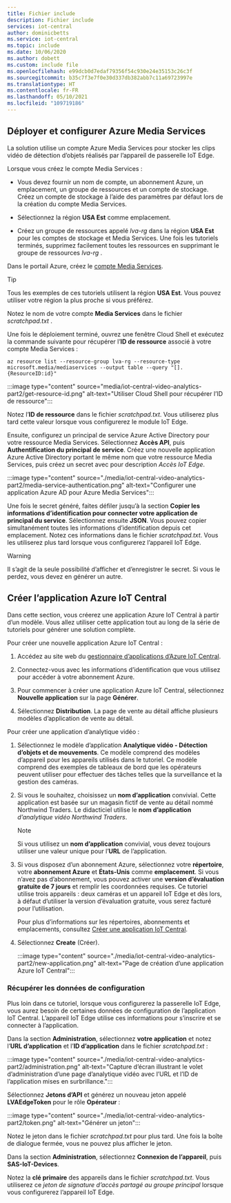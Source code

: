 ```yaml
---
title: Fichier include
description: Fichier include
services: iot-central
author: dominicbetts
ms.service: iot-central
ms.topic: include
ms.date: 10/06/2020
ms.author: dobett
ms.custom: include file
ms.openlocfilehash: e99dcb0d7edaf79356f54c930e24e35153c26c3f
ms.sourcegitcommit: b35c7f3e7f0e30d337db382abb7c11a69723997e
ms.translationtype: HT
ms.contentlocale: fr-FR
ms.lasthandoff: 05/10/2021
ms.locfileid: "109719186"
---
```

## <a name="deploy-and-configure-azure-media-services"></a>Déployer et configurer Azure Media Services

La solution utilise un compte Azure Media Services pour stocker les clips vidéo de détection d’objets réalisés par l’appareil de passerelle IoT Edge.

Lorsque vous créez le compte Media Services :

- Vous devez fournir un nom de compte, un abonnement Azure, un emplacement, un groupe de ressources et un compte de stockage. Créez un compte de stockage à l’aide des paramètres par défaut lors de la création du compte Media Services.

- Sélectionnez la région **USA Est** comme emplacement.

- Créez un groupe de ressources appelé *lva-rg* dans la région **USA Est** pour les comptes de stockage et Media Services. Une fois les tutoriels terminés, supprimez facilement toutes les ressources en supprimant le groupe de ressources *lva-rg* .

Dans le portail Azure, créez le [compte Media Services](https://portal.azure.com/?r=1#create/Microsoft.MediaService).

> [!TIP]
> Tous les exemples de ces tutoriels utilisent la région **USA Est**. Vous pouvez utiliser votre région la plus proche si vous préférez.

Notez le nom de votre compte **Media Services** dans le fichier *scratchpad.txt* .

Une fois le déploiement terminé, ouvrez une fenêtre Cloud Shell et exécutez la commande suivante pour récupérer l’**ID de ressource** associé à votre compte Media Services :

```azurecli
az resource list --resource-group lva-rg --resource-type microsoft.media/mediaservices --output table --query "[].{ResourceID:id}"
```

:::image type="content" source="media/iot-central-video-analytics-part2/get-resource-id.png" alt-text="Utiliser Cloud Shell pour récupérer l’ID de ressource":::

Notez l’**ID de ressource** dans le fichier *scratchpad.txt*. Vous utiliserez plus tard cette valeur lorsque vous configurerez le module IoT Edge.

Ensuite, configurez un principal de service Azure Active Directory pour votre ressource Media Services. Sélectionnez **Accès API**, puis **Authentification du principal de service**. Créez une nouvelle application Azure Active Directory portant le même nom que votre ressource Media Services, puis créez un secret avec pour description *Accès IoT Edge*.

:::image type="content" source="./media/iot-central-video-analytics-part2/media-service-authentication.png" alt-text="Configurer une application Azure AD pour Azure Media Services":::

Une fois le secret généré, faites défiler jusqu’à la section **Copier les informations d’identification pour connecter votre application de principal du service**. Sélectionnez ensuite **JSON**. Vous pouvez copier simultanément toutes les informations d’identification depuis cet emplacement. Notez ces informations dans le fichier *scratchpad.txt*. Vous les utiliserez plus tard lorsque vous configurerez l’appareil IoT Edge.

> [!WARNING]
> Il s’agit de la seule possibilité d’afficher et d’enregistrer le secret. Si vous le perdez, vous devez en générer un autre.

## <a name="create-the-azure-iot-central-application"></a>Créer l’application Azure IoT Central

Dans cette section, vous créerez une application Azure IoT Central à partir d’un modèle. Vous allez utiliser cette application tout au long de la série de tutoriels pour générer une solution complète.

Pour créer une nouvelle application Azure IoT Central :

1. Accédez au site web du [gestionnaire d’applications d’Azure IoT Central](https://aka.ms/iotcentral).

1. Connectez-vous avec les informations d’identification que vous utilisez pour accéder à votre abonnement Azure.

1. Pour commencer à créer une application Azure IoT Central, sélectionnez **Nouvelle application** sur la page **Générer**.

1. Sélectionnez **Distribution**. La page de vente au détail affiche plusieurs modèles d’application de vente au détail.

Pour créer une application d’analytique vidéo :

1. Sélectionnez le modèle d’application **Analytique vidéo - Détection d’objets et de mouvements**. Ce modèle comprend des modèles d’appareil pour les appareils utilisés dans le tutoriel. Ce modèle comprend des exemples de tableaux de bord que les opérateurs peuvent utiliser pour effectuer des tâches telles que la surveillance et la gestion des caméras.

1. Si vous le souhaitez, choisissez un **nom d’application** convivial. Cette application est basée sur un magasin fictif de vente au détail nommé Northwind Traders. Le didacticiel utilise le **nom d’application** *d’analytique vidéo Northwind Traders*.

    > [!NOTE]
    > Si vous utilisez un **nom d’application** convivial, vous devez toujours utiliser une valeur unique pour l’**URL** de l’application.

1. Si vous disposez d’un abonnement Azure, sélectionnez votre **répertoire**, votre **abonnement Azure** et **États-Unis** comme **emplacement**. Si vous n’avez pas d’abonnement, vous pouvez activer une **version d’évaluation gratuite de 7 jours** et remplir les coordonnées requises. Ce tutoriel utilise trois appareils : deux caméras et un appareil IoT Edge et dès lors, à défaut d’utiliser la version d’évaluation gratuite, vous serez facturé pour l’utilisation.

    Pour plus d’informations sur les répertoires, abonnements et emplacements, consultez [Créer une application IoT Central](../articles/iot-central/core/howto-create-iot-central-application.md).

1. Sélectionnez **Create** (Créer).

    :::image type="content" source="./media/iot-central-video-analytics-part2/new-application.png" alt-text="Page de création d’une application Azure IoT Central":::

### <a name="retrieve-the-configuration-data"></a>Récupérer les données de configuration

Plus loin dans ce tutoriel, lorsque vous configurerez la passerelle IoT Edge, vous aurez besoin de certaines données de configuration de l’application IoT Central. L’appareil IoT Edge utilise ces informations pour s’inscrire et se connecter à l’application.

Dans la section **Administration**, sélectionnez **votre application** et notez l’**URL d’application** et l’**ID d’application** dans le fichier *scratchpad.txt* :

:::image type="content" source="./media/iot-central-video-analytics-part2/administration.png" alt-text="Capture d’écran illustrant le volet d’administration d’une page d’analytique vidéo avec l’URL et l’ID de l’application mises en surbrillance.":::

Sélectionnez **Jetons d’API** et générez un nouveau jeton appelé **LVAEdgeToken** pour le rôle **Opérateur** :

:::image type="content" source="./media/iot-central-video-analytics-part2/token.png" alt-text="Générer un jeton":::

Notez le jeton dans le fichier *scratchpad.txt* pour plus tard. Une fois la boîte de dialogue fermée, vous ne pouvez plus afficher le jeton.

Dans la section **Administration**, sélectionnez **Connexion de l’appareil**, puis **SAS-IoT-Devices**.

Notez la **clé primaire** des appareils dans le fichier *scratchpad.txt*. Vous utiliserez ce *jeton de signature d’accès partagé au groupe principal* lorsque vous configurerez l’appareil IoT Edge.
